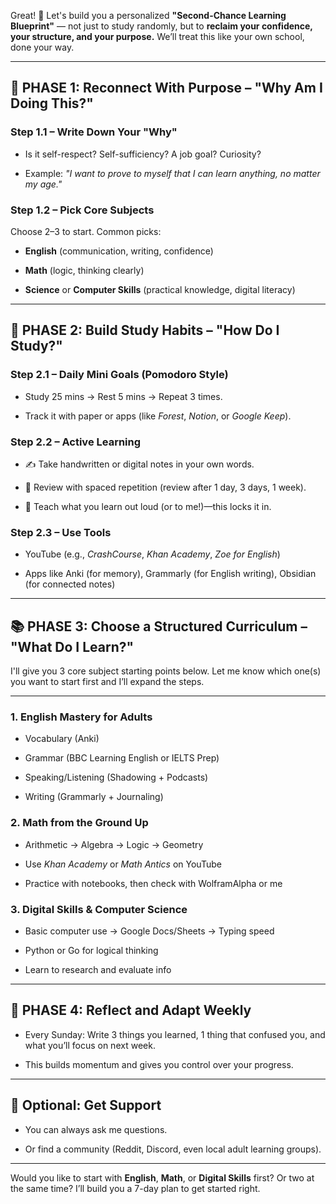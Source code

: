 Great! 🙌 Let's build you a personalized **"Second-Chance Learning Blueprint"** — not just to study randomly, but to **reclaim your confidence, your structure, and your purpose.** We’ll treat this like your own school, done your way.

---

## 🧭 PHASE 1: Reconnect With Purpose – "Why Am I Doing This?"

### Step 1.1 – **Write Down Your "Why"**

- Is it self-respect? Self-sufficiency? A job goal? Curiosity?
    
- Example: _"I want to prove to myself that I can learn anything, no matter my age."_
    

### Step 1.2 – **Pick Core Subjects**

Choose 2–3 to start. Common picks:

- **English** (communication, writing, confidence)
    
- **Math** (logic, thinking clearly)
    
- **Science** or **Computer Skills** (practical knowledge, digital literacy)
    

---

## 🧱 PHASE 2: Build Study Habits – "How Do I Study?"

### Step 2.1 – **Daily Mini Goals (Pomodoro Style)**

- Study 25 mins → Rest 5 mins → Repeat 3 times.
    
- Track it with paper or apps (like _Forest_, _Notion_, or _Google Keep_).
    

### Step 2.2 – **Active Learning**

- ✍️ Take handwritten or digital notes in your own words.
    
- 🔁 Review with spaced repetition (review after 1 day, 3 days, 1 week).
    
- 📣 Teach what you learn out loud (or to me!)—this locks it in.
    

### Step 2.3 – **Use Tools**

- YouTube (e.g., _CrashCourse_, _Khan Academy_, _Zoe for English_)
    
- Apps like Anki (for memory), Grammarly (for English writing), Obsidian (for connected notes)
    

---

## 📚 PHASE 3: Choose a Structured Curriculum – "What Do I Learn?"

I'll give you 3 core subject starting points below. Let me know which one(s) you want to start first and I’ll expand the steps.

---

### 1. **English Mastery for Adults**

- Vocabulary (Anki)
    
- Grammar (BBC Learning English or IELTS Prep)
    
- Speaking/Listening (Shadowing + Podcasts)
    
- Writing (Grammarly + Journaling)
    

### 2. **Math from the Ground Up**

- Arithmetic → Algebra → Logic → Geometry
    
- Use _Khan Academy_ or _Math Antics_ on YouTube
    
- Practice with notebooks, then check with WolframAlpha or me
    

### 3. **Digital Skills & Computer Science**

- Basic computer use → Google Docs/Sheets → Typing speed
    
- Python or Go for logical thinking
    
- Learn to research and evaluate info
    

---

## 🧠 PHASE 4: Reflect and Adapt Weekly

- Every Sunday: Write 3 things you learned, 1 thing that confused you, and what you’ll focus on next week.
    
- This builds momentum and gives you control over your progress.
    

---

## 💬 Optional: Get Support

- You can always ask me questions.
    
- Or find a community (Reddit, Discord, even local adult learning groups).
    

---

Would you like to start with **English**, **Math**, or **Digital Skills** first? Or two at the same time? I’ll build you a 7-day plan to get started right.